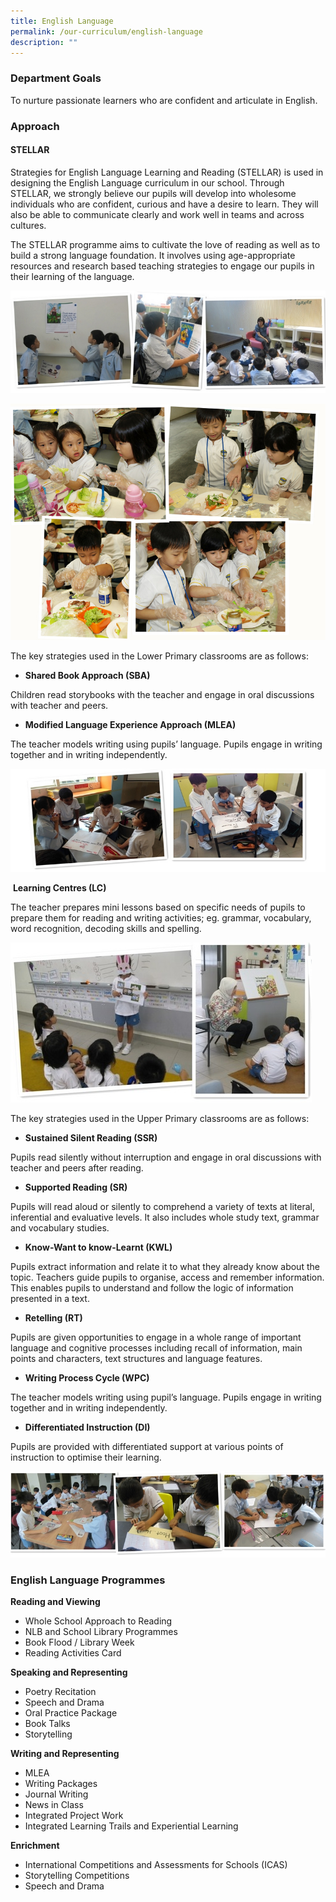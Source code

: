 ```yaml
---
title: English Language
permalink: /our-curriculum/english-language
description: ""
---
```

### Department Goals
To nurture passionate learners who are confident and articulate in English.

### Approach

#### STELLAR
Strategies for English Language Learning and Reading (STELLAR) is used in designing the English Language curriculum in our school. Through STELLAR, we strongly believe our pupils will develop into wholesome individuals who are confident, curious and have a desire to learn. They will also be able to communicate clearly and work well in teams and across cultures.

The STELLAR programme aims to cultivate the love of reading as well as to build a strong language foundation. It involves using age-appropriate resources and research based teaching strategies to engage our pupils in their learning of the language.

![](/images/e1.jpeg)

![](/images/e2.jpeg)

The key strategies used in the Lower Primary classrooms are as follows:

* **Shared Book Approach (SBA)**

Children read storybooks with the teacher and engage in oral discussions with teacher and peers.

* **Modified Language Experience Approach (MLEA)**

The teacher models writing using pupils’ language. Pupils engage in writing together and in writing independently.


![](/images/e3.jpeg)

 **Learning Centres (LC)**

The teacher prepares mini lessons based on specific needs of pupils to prepare them for reading and writing activities; eg. grammar, vocabulary, word recognition, decoding skills and spelling.

![](/images/e4.jpeg)

The key strategies used in the Upper Primary classrooms are as follows:

* **Sustained Silent Reading (SSR)**

Pupils read silently without interruption and engage in oral discussions with teacher and peers after reading.

* **Supported Reading (SR)**

Pupils will read aloud or silently to comprehend a variety of texts at literal, inferential and evaluative levels. It also includes whole study text, grammar and vocabulary studies.

* **Know-Want to know-Learnt (KWL)**

Pupils extract information and relate it to what they already know about the topic. Teachers guide pupils to organise, access and remember information. This enables pupils to understand and follow the logic of information presented in a text.

* **Retelling (RT)**

Pupils are given opportunities to engage in a whole range of important language and cognitive processes including recall of information, main points and characters, text structures and language features.

* **Writing Process Cycle (WPC)**

The teacher models writing using pupil’s language. Pupils engage in writing together and in writing independently.

* **Differentiated Instruction (DI)**

Pupils are provided with differentiated support at various points of instruction to optimise their learning.

![](/images/e5.jpeg)

### English Language Programmes

**Reading and Viewing**
* Whole School Approach to Reading  
* NLB and School Library Programmes  
* Book Flood / Library Week  
* Reading Activities Card

**Speaking and Representing**
* Poetry Recitation  
* Speech and Drama  
* Oral Practice Package  
* Book Talks  
* Storytelling

**Writing and Representing**

* MLEA
* Writing Packages  
* Journal Writing 
* News in Class  
* Integrated Project Work 
* Integrated Learning Trails and Experiential Learning

**Enrichment**
* International Competitions and Assessments for Schools (ICAS)
* Storytelling Competitions
* Speech and Drama